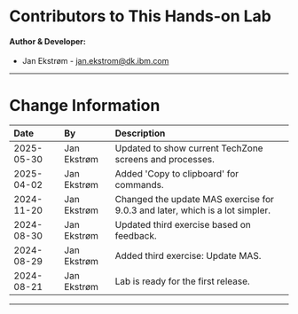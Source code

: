 
# Contributors to This Hands-on Lab

#### Author & Developer:

- Jan Ekstrøm - <jan.ekstrom@dk.ibm.com>

---

# Change Information

|Date      |By             | Description                                                                   |
|:---------|:--------------|:------------------------------------------------------------------------------|
|2025-05-30|Jan Ekstrøm    |Updated to show current TechZone screens and processes.                        |
|2025-04-02|Jan Ekstrøm    |Added 'Copy to clipboard' for commands.                                        |
|2024-11-20|Jan Ekstrøm    |Changed the update MAS exercise for 9.0.3 and later, which is a lot simpler.   |
|2024-08-30|Jan Ekstrøm    |Updated third exercise based on feedback.                                      |
|2024-08-29|Jan Ekstrøm    |Added third exercise: Update MAS.                                              |
|2024-08-21|Jan Ekstrøm    |Lab is ready for the first release.                                            |


---

